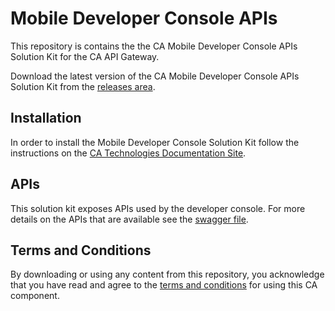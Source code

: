 # Mobile Developer Console APIs 
This repository is contains the the CA Mobile Developer Console APIs Solution Kit for the CA API Gateway. 

Download the latest version of the CA Mobile Developer Console APIs Solution Kit from the [releases area][latest-release-link]. 

## Installation
In order to install the Mobile Developer Console Solution Kit follow the instructions on the [CA Technologies Documentation Site][install-link].

## APIs
This solution kit exposes APIs used by the developer console. For more details on the APIs that are available see the [swagger file][swagger-link].

## Terms and Conditions
By downloading or using any content from this repository, you acknowledge that you have read and agree to the [terms and conditions][terms-link] for using this CA component.

[swagger-link]: /swagger.json
[install-link]: https://docops.ca.com/display/MAG/.Install+the+MDC+Solution+Kit+v4.1
[license-link]: /LICENSE
[terms-link]: /ca-trial-agreement.pdf
[latest-release-link]: https://github.com/CAAPIM/Mobile-Dev-Console-APIs/releases/latest
